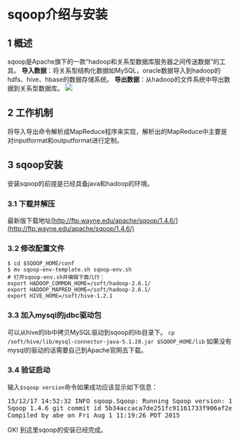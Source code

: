 # sqoop介绍与安装

## 1 概述

sqoop是Apache旗下的一款“hadoop和关系型数据库服务器之间传送数据”的工具。
**导入数据**：将关系型结构化数据如MySQL，oracle数据导入到hadoop的hdfs、hive、hbase的数据存储系统。
**导出数据**：从hadoop的文件系统中导出数据到关系型数据库。
![](http://i.imgur.com/9h46sBy.png)

## 2 工作机制

将导入导出命令解析成MapReduce程序来实现，解析出的MapReduce中主要是对inputformat和outputformat进行定制。

## 3 sqoop安装

安装sqoop的前提是已经具备java和hadoop的环境。

### 3.1 下载并解压

最新版下载地址[http://ftp.wayne.edu/apache/sqoop/1.4.6/](http://ftp.wayne.edu/apache/sqoop/1.4.6/)

### 3.2 修改配置文件

```
$ cd $SQOOP_HOME/conf
$ mv sqoop-env-template.sh sqoop-env.sh
# 打开sqoop-env.sh并编辑下面几行：
export HADOOP_COMMON_HOME=/soft/hadoop-2.6.1/ 
export HADOOP_MAPRED_HOME=/soft/hadoop-2.6.1/
export HIVE_HOME=/soft/hive-1.2.1
```

### 3.3 加入mysql的jdbc驱动包
可以从hive的lib中拷贝MySQL驱动到sqoop的lib目录下。
`cp /soft/hive/lib/mysql-connector-java-5.1.28.jar $SQOOP_HOME/lib`
如果没有mysql的驱动的话需要自己到Apache官网去下载。

### 3.4 验证启动
输入`$sqoop version`命令如果成功应该显示如下信息：
<pre>
15/12/17 14:52:32 INFO sqoop.Sqoop: Running Sqoop version: 1.4.6
Sqoop 1.4.6 git commit id 5b34accaca7de251fc91161733f906af2eddbe83
Compiled by abe on Fri Aug 1 11:19:26 PDT 2015
</pre>

OK! 到这里sqoop的安装已经完成。
